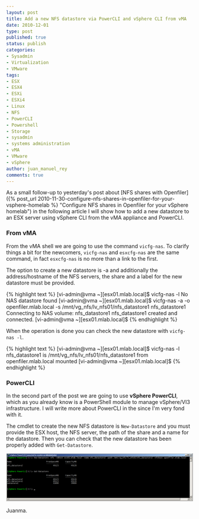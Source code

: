 ```yaml
---
layout: post
title: Add a new NFS datastore via PowerCLI and vSphere CLI from vMA
date: 2010-12-01
type: post
published: true
status: publish
categories:
- Sysadmin
- Virtualization
- VMware
tags:
- ESX
- ESX4
- ESXi
- ESXi4
- Linux
- NFS
- PowerCLI
- Powershell
- Storage
- sysadmin
- systems administration
- vMA
- VMware
- vSphere
author: juan_manuel_rey
comments: true
---
```


As a small follow-up to yesterday's post about [NFS shares with Openfiler]({% post_url 2010-11-30-configure-nfs-shares-in-openfiler-for-your-vsphere-homelab %} "Configure NFS shares in Openfiler for your vSphere homelab") in the following article I will show how to add a new datastore to an ESX server using vSphere CLI from the vMA appliance and PowerCLI.

### From vMA

From the vMA shell we are going to use the command `vicfg-nas`. To clarify things a bit for the newcomers, `vicfg-nas` and `esxcfg-nas` are the same command, in fact `esxcfg-nas` is no more than a link to the first.

The option to create a new datastore is -a and additionally the address/hostname of the NFS servers, the share and a label for the new datastore must be provided.

{% highlight text %}
[vi-admin@vma ~][esx01.mlab.local]$ vicfg-nas -l
No NAS datastore found
[vi-admin@vma ~][esx01.mlab.local]$ vicfg-nas -a -o openfiler.mlab.local -s /mnt/vg_nfs/lv_nfs01/nfs_datastore1 nfs_datastore1
Connecting to NAS volume: nfs_datastore1
nfs_datastore1 created and connected.
[vi-admin@vma ~][esx01.mlab.local]$
{% endhighlight %}

When the operation is done you can check the new datastore with `vicfg-nas -l`.

{% highlight text %}
[vi-admin@vma ~][esx01.mlab.local]$ vicfg-nas -l
nfs_datastore1 is /mnt/vg_nfs/lv_nfs01/nfs_datastore1 from openfiler.mlab.local mounted
[vi-admin@vma ~][esx01.mlab.local]$
{% endhighlight %}

### PowerCLI

In the second part of the post we are going to use **vSphere PowerCLI**, which as you already know is a PowerShell module to manage vSphere/VI3 infrastructure. I will write more about PowerCLI in the since I'm very fond with it.

The cmdlet to create the new NFS datastore is `New-Datastore` and you must provide the ESX host, the NFS server, the path of the share and a name for the datastore. Then you can check that the new datastore has been properly added with `Get-Datastore`.

[![](/images/new-datastore.png "New-DataStore")]({{site.url}}/images/new-datastore.png)

Juanma.

